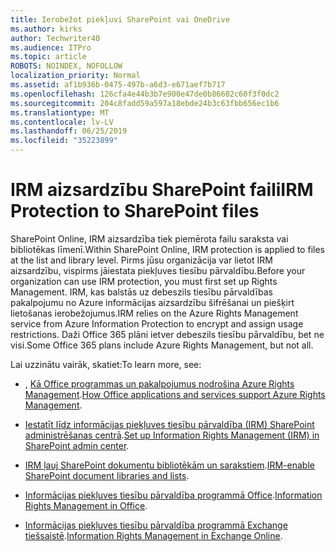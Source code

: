 ```yaml
---
title: Ierobežot piekļuvi SharePoint vai OneDrive
ms.author: kirks
author: Techwriter40
ms.audience: ITPro
ms.topic: article
ROBOTS: NOINDEX, NOFOLLOW
localization_priority: Normal
ms.assetid: af1b936b-0475-497b-a6d3-e671aef7b717
ms.openlocfilehash: 126cfa4e44b3b7e900e47de0b86602c60f3f0dc2
ms.sourcegitcommit: 204c8fadd59a597a18ebde24b3c63fbb656ec1b6
ms.translationtype: MT
ms.contentlocale: lv-LV
ms.lasthandoff: 06/25/2019
ms.locfileid: "35223899"
---
```

# <a name="irm-protection-to-sharepoint-files"></a><span data-ttu-id="21e6b-102">IRM aizsardzību SharePoint faili</span><span class="sxs-lookup"><span data-stu-id="21e6b-102">IRM Protection to SharePoint files</span></span>


<span data-ttu-id="21e6b-103">SharePoint Online, IRM aizsardzība tiek piemērota failu saraksta vai bibliotēkas līmenī.</span><span class="sxs-lookup"><span data-stu-id="21e6b-103">Within SharePoint Online, IRM protection is applied to files at the list and library level.</span></span> <span data-ttu-id="21e6b-104">Pirms jūsu organizācija var lietot IRM aizsardzību, vispirms jāiestata piekļuves tiesību pārvaldību.</span><span class="sxs-lookup"><span data-stu-id="21e6b-104">Before your organization can use IRM protection, you must first set up Rights Management.</span></span> <span data-ttu-id="21e6b-105">IRM, kas balstās uz debeszils tiesību pārvaldības pakalpojumu no Azure informācijas aizsardzību šifrēšanai un piešķirt lietošanas ierobežojumus.</span><span class="sxs-lookup"><span data-stu-id="21e6b-105">IRM relies on the Azure Rights Management service from Azure Information Protection to encrypt and assign usage restrictions.</span></span> <span data-ttu-id="21e6b-106">Daži Office 365 plāni ietver debeszils tiesību pārvaldību, bet ne visi.</span><span class="sxs-lookup"><span data-stu-id="21e6b-106">Some Office 365 plans include Azure Rights Management, but not all.</span></span> 

<span data-ttu-id="21e6b-107">Lai uzzinātu vairāk, skatiet:</span><span class="sxs-lookup"><span data-stu-id="21e6b-107">To learn more, see:</span></span>

- <span data-ttu-id="21e6b-108">, [Kā Office programmas un pakalpojumus nodrošina Azure Rights Management](https://docs.microsoft.com/azure/information-protection/understand-explore/office-apps-services-support).</span><span class="sxs-lookup"><span data-stu-id="21e6b-108">[How Office applications and services support Azure Rights Management](https://docs.microsoft.com/azure/information-protection/understand-explore/office-apps-services-support).</span></span>

- <span data-ttu-id="21e6b-109">[Iestatīt līdz informācijas piekļuves tiesību pārvaldība (IRM) SharePoint administrēšanas centrā](https://docs.microsoft.com/office365/securitycompliance/set-up-irm-in-sp-admin-center).</span><span class="sxs-lookup"><span data-stu-id="21e6b-109">[Set up Information Rights Management (IRM) in SharePoint admin center](https://docs.microsoft.com/office365/securitycompliance/set-up-irm-in-sp-admin-center).</span></span>

- <span data-ttu-id="21e6b-110">[IRM ļauj SharePoint dokumentu bibliotēkām un sarakstiem](https://docs.microsoft.com/office365/securitycompliance/set-up-irm-in-sp-admin-center#irm-enable-sharepoint-document-libraries-and-lists).</span><span class="sxs-lookup"><span data-stu-id="21e6b-110">[IRM-enable SharePoint document libraries and lists](https://docs.microsoft.com/office365/securitycompliance/set-up-irm-in-sp-admin-center#irm-enable-sharepoint-document-libraries-and-lists).</span></span>

- <span data-ttu-id="21e6b-111">[Informācijas piekļuves tiesību pārvaldība programmā Office](https://support.office.com/Article/Information-Rights-Management-in-Office-c7a70797-6b1e-493f-acf7-92a39b85e30c).</span><span class="sxs-lookup"><span data-stu-id="21e6b-111">[Information Rights Management in Office](https://support.office.com/Article/Information-Rights-Management-in-Office-c7a70797-6b1e-493f-acf7-92a39b85e30c).</span></span>

- <span data-ttu-id="21e6b-112">[Informācijas piekļuves tiesību pārvaldība programmā Exchange tiešsaistē](https://docs.microsoft.com/office365/SecurityCompliance/information-rights-management-in-exchange-online).</span><span class="sxs-lookup"><span data-stu-id="21e6b-112">[Information Rights Management in Exchange Online](https://docs.microsoft.com/office365/SecurityCompliance/information-rights-management-in-exchange-online).</span></span>


